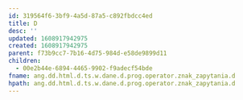 ```yaml
---
id: 319564f6-3bf9-4a5d-87a5-c892fbdcc4ed
title: D
desc: ''
updated: 1608917942975
created: 1608917942975
parent: f73b9cc7-7b16-4d75-984d-e58de9899d11
children:
  - 00e2b44e-6894-4465-9902-f9adecf54bde
fname: ang.dd.html.d.ts.w.dane.d.prog.operator.znak_zapytania.d
hpath: ang.dd.html.d.ts.w.dane.d.prog.operator.znak_zapytania.d
---
```



